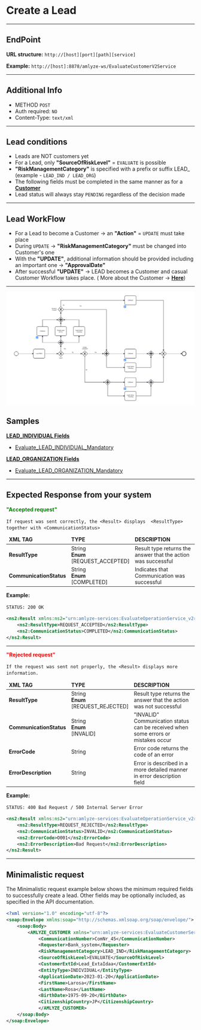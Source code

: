 # Create a Lead
---

## EndPoint

**URL structure:** `http://[host][port][path][service]`

**Example:** `http://[host]:8878/amlyze-ws/EvaluateCustomerV2Service`

---

## Additional Info

* METHOD ` POST ` 
* Auth required: `NO`
* Content-Type: `text/xml`
---

## Lead conditions
* Leads are NOT customers yet
* For a Lead, only <b>"SourceOfRiskLevel"</b> = `EVALUATE` is possible
* <b>"RiskManagementCategory"</b> is specified with a prefix or suffix LEAD_ (example - `LEAD_IND / LEAD_ORG`)
* The following fields must be completed in the same manner as for a [<b>Customer</b>](../customer/customer.md.md)
* Lead status will always stay `PENDING` regardless of the decision made
---

## Lead WorkFlow
* For a Lead to become a Customer → an <b>"Action"</b> = `UPDATE` must take place
* During `UPDATE` → <b>"RiskManagementCategory"</b> must be changed into Customer's one
* With the <b>"UPDATE"</b>, additional information should be provided including an important one → <b>"ApprovalDate"</b>
* After successful <b>"UPDATE"</b> → LEAD becomes a Customer and casual Customer Workflow takes place.
 ( More about the Customer → [<b>Here</b>](../customer/customer.md))

 ---
 ![Alt text](image.png)

## Samples
[<b>LEAD_INDIVIDUAL Fields</b>](INDIVIDUAL/INDIVIDUAL_Fields.md)

* [Evaluate_LEAD_INDIVIDUAL_Mandatory](INDIVIDUAL/INDIVIDUAL_Samples/evaluate_LEAD_INDIVIDUAL_Mandatory.xml) 

[<b>LEAD_ORGANIZATION Fields</b>](ORGANIZATION\ORGANIZATION_Fields.md) 
* [Evaluate_LEAD_ORGANIZATION_Mandatory](ORGANIZATION/ORGANIZATION_Samples/evaluate_LEAD_ORGANIZATION_Mandatory.xml) 

---

## Expected Response from your system

**<span style="color: green;">"Accepted request"</span>**

`If request was sent correctly, the <Result> displays  <ResultType> together with <CommunicationStatus>`

<table>
 <thead>
     <tr>
         <td><b>XML TAG</b></td>
         <td><b>TYPE</b></td>
         <td><b>DESCRIPTION</b></td>
     </tr>
 </thead>
 <tbody>
     <tr>
         <td><b>ResultType</b></td>
         <td>String<br/><b>Enum</b><br/>[REQUEST_ACCEPTED]</td>
         <td>Result type returns the answer that the action was successful</td>
     </tr>
     <tr>
         <td><b>CommunicationStatus</b></td>
         <td>String<br/><b>Enum</b><br/>[COMPLETED]</td>
         <td>Indicates that Communication was successful</td>
 </tbody>
</table>

**Example:**

`STATUS: 200 OK`
```xml
<ns2:Result xmlns:ns2="urn:amlyze-services:EvaluateOperationService_v2r0">
    <ns2:ResultType>REQUEST_ACCEPTED</ns2:ResultType>
    <ns2:CommunicationStatus>COMPLETED</ns2:CommunicationStatus>
</ns2:Result>
```
---
**<span style="color: red;">"Rejected request"</span>**

`If the request was sent not properly, the <Result> displays more information.`

<table>
     <thead>
         <tr>
             <td><b>XML TAG</b></td>
             <td><b>TYPE</b></td>
             <td><b>DESCRIPTION</b></td>
         </tr>
    </thead>
    <tbody>
        <tr>
            <td><b>ResultType</b></td>
            <td>String<br/><b>Enum</b><br/>[REQUEST_REJECTED]</td>
            <td>Result type returns the answer that the action was not successful</td>
        </tr>
        <tr>
            <td><b>CommunicationStatus</b></td>
            <td>String<br/><b>Enum</b><br/>[INVALID]</td>
            <td>"INVALID" Communication status can be received when some errors or mistakes occur</td>
        </tr>
        <tr>
            <td><b>ErrorCode</b></td>
            <td>String</td>
            <td>Error code returns the code of an error</td>
        </tr>
        <tr>
            <td><b>ErrorDescription</b></td>
            <td>String</td>
            <td>Error is described in a more detailed manner in error description field</td>
        </tr>
    </tbody>
</table>

**Example:**

`STATUS: 400 Bad Request / 500 Internal Server Error`
```xml
<ns2:Result xmlns:ns2="urn:amlyze-services:EvaluateOperationService_v2r0">
    <ns2:ResultType>REQUEST_REJECTED</ns2:ResultType>
    <ns2:CommunicationStatus>INVALID</ns2:CommunicationStatus>
    <ns2:ErrorCode>O001</ns2:ErrorCode>
    <ns2:ErrorDescription>Bad Request</ns2:ErrorDescription>
</ns2:Result>
```

------


## Minimalistic request

The Minimalistic request example below shows the minimum required fields to successfully create a lead. Other fields may be optionally included, as specified in the API documentation.



```xml
<?xml version="1.0" encoding="utf-8"?>
<soap:Envelope xmlns:soap="http://schemas.xmlsoap.org/soap/envelope/">
    <soap:Body>
        <AMLYZE_CUSTOMER xmlns="urn:amlyze-services:EvaluateCustomerService_v2r0">
            <CommunicationNumber>ComNr_45</CommunicationNumber>
            <Requester>Bank_system</Requester>
            <RiskManagementCategory>LEAD_IND</RiskManagementCategory>
            <SourceOfRiskLevel>EVALUATE</SourceOfRiskLevel>
            <CustomerExtId>Lead_ExtaIdaa</CustomerExtId>
            <EntityType>INDIVIDUAL</EntityType>
            <ApplicationDate>2023-01-20</ApplicationDate>
            <FirstName>Larosa</FirstName>
            <LastName>Rosa</LastName>
            <BirthDate>1975-09-20</BirthDate>
            <CitizenshipCountry>JP</CitizenshipCountry>
            </AMLYZE_CUSTOMER>
    </soap:Body>
</soap:Envelope>
```
